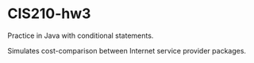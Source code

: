 # CIS210-hw3
Practice in Java with conditional statements.

Simulates cost-comparison between Internet service provider packages.
